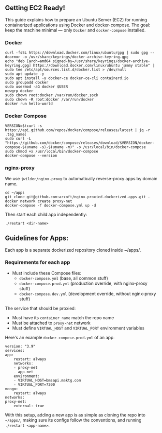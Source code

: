 
## Getting EC2 Ready!

This guide explains how to prepare an Ubuntu Server (EC2) for running containerized applications using Docker and docker-compose.
The goal: keep the machine minimal — only `Docker` and `docker-compose` installed.

### Docker

    curl -fsSL https://download.docker.com/linux/ubuntu/gpg | sudo gpg --dearmor -o /usr/share/keyrings/docker-archive-keyring.gpg
    echo "deb [arch=amd64 signed-by=/usr/share/keyrings/docker-archive-keyring.gpg] https://download.docker.com/linux/ubuntu jammy stable" | sudo tee /etc/apt/sources.list.d/docker.list > /dev/null
    sudo apt update -y
    sudo apt install -y docker-ce docker-ce-cli containerd.io
    sudo groupadd docker
    sudo usermod -aG docker $USER
    newgrp docker
    sudo chown root:docker /var/run/docker.sock
    sudo chown -R root:docker /var/run/docker
    docker run hello-world

### Docker Compose

    VERSION=$(curl -s https://api.github.com/repos/docker/compose/releases/latest | jq -r .tag_name)
    sudo curl -L "https://github.com/docker/compose/releases/download/$VERSION/docker-compose-$(uname -s)-$(uname -m)" -o /usr/local/bin/docker-compose
    sudo chmod +x /usr/local/bin/docker-compose
    docker-compose --version


### nginx-proxy

We use `jwilder/nginx-proxy` to automatically reverse-proxy apps by domain name.

    cd ~/apps
    git clone git@github.com:arxoft/nginx-proxied-dockerized-apps.git .
    docker network create proxy-net
    docker-compose -f docker-compose.yml up -d

Then start each child app independently: 

    ./restart <dir-name>

## Guidelines for Apps:

Each app is a separate dockerized repository cloned inside ~/apps/.

### Requirements for each app

- Must include these Compose files:
    - `docker-compose.yml`         	(base, all common stuff)
	- `docker-compose.prod.yml` 	(production override, with nginx-proxy stuff)
	- `docker-compose.dev.yml` 	    (development override, without nginx-proxy stuff)

The service that should be proxied:

- Must have its `container_name` match the repo name
- Must be attached to `proxy-net` network
- Must define `VIRTUAL_HOST` and `VIRTUAL_PORT` environment variables

Here's an example `docker-compose.prod.yml` of an app:

    version: "3.9"
    services:
    app:
        restart: always
        networks:
        - proxy-net
        - app-net
        environment:
        - VIRTUAL_HOST=bmsapi.maktg.com
        - VIRTUAL_PORT=7200
    mongo:
        restart: always
    networks:
    proxy-net:
        external: true


With this setup, adding a new app is as simple as cloning the repo into `~/apps/`, making sure its configs follow the conventions, and running `./restart <app-name>`.
